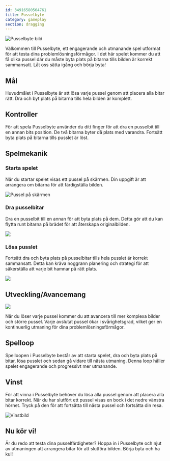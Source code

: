 ```yaml
---
id: 34916580564761
title: Pusselbyte
category: gameplay
section: dragging
---
```

![Pusselbyte bild](https://help.studycat.com/hc/article_attachments/34916594979097)

Välkommen till Pusselbyte, ett engagerande och utmanande spel utformat för att testa dina problemlösningsförmågor. I det här spelet kommer du att få olika pussel där du måste byta plats på bitarna tills bilden är korrekt sammansatt. Låt oss sätta igång och börja byta!

## Mål

Huvudmålet i Pusselbyte är att lösa varje pussel genom att placera alla bitar rätt. Dra och byt plats på bitarna tills hela bilden är komplett.

## Kontroller

För att spela Pusselbyte använder du ditt finger för att dra en pusselbit till en annan bits position. De två bitarna byter då plats med varandra. Fortsätt byta plats på bitarna tills pusslet är löst.

## Spelmekanik

### Starta spelet

När du startar spelet visas ett pussel på skärmen. Din uppgift är att arrangera om bitarna för att färdigställa bilden.

![Pussel på skärmen](https://help.studycat.com/hc/article_attachments/34916594979097)

### Dra pusselbitar

Dra en pusselbit till en annan för att byta plats på dem. Detta gör att du kan flytta runt bitarna på brädet för att återskapa originalbilden.

![](https://help.studycat.com/hc/article_attachments/35085383360281)

### Lösa pusslet

Fortsätt dra och byta plats på pusselbitar tills hela pusslet är korrekt sammansatt. Detta kan kräva noggrann planering och strategi för att säkerställa att varje bit hamnar på rätt plats.

![](https://help.studycat.com/hc/article_attachments/35085383392153)

## Utveckling/Avancemang

![](https://help.studycat.com/hc/article_attachments/35085383395993)

När du löser varje pussel kommer du att avancera till mer komplexa bilder och större pussel. Varje avslutat pussel ökar i svårighetsgrad, vilket ger en kontinuerlig utmaning för dina problemlösningsförmågor.

## Spelloop

Spelloopen i Pusselbyte består av att starta spelet, dra och byta plats på bitar, lösa pusslet och sedan gå vidare till nästa utmaning. Denna loop håller spelet engagerande och progressivt mer utmanande.

## Vinst

För att vinna i Pusselbyte behöver du lösa alla pussel genom att placera alla bitar korrekt. När du har slutfört ett pussel visas en bock i det nedre vänstra hörnet. Tryck på den för att fortsätta till nästa pussel och fortsätta din resa.

![Vinstbild](https://help.studycat.com/hc/article_attachments/34916594984473)

## Nu kör vi!

Är du redo att testa dina pusselfärdigheter? Hoppa in i Pusselbyte och njut av utmaningen att arrangera bitar för att slutföra bilden. Börja byta och ha kul!


